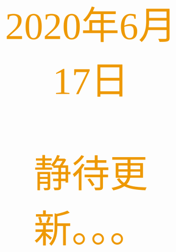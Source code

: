 

<div style="height: 100px"></div>

<div style="text-align: center;">
<span  style="font-family: 黑体; font-size: 100px;
color: #ee9900;">

2020年6月17日

 静待更新。。。

</span>
</div>
